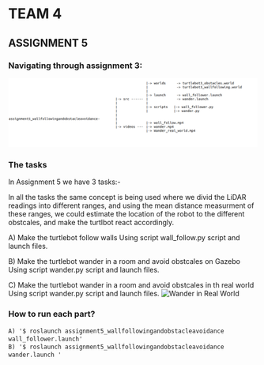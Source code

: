 # TEAM 4

##  ASSIGNMENT 5  


### Navigating through assignment 3:

![Navigation Image](https://raw.githubusercontent.com/atefemran/AuE893Spring21_AtefEmran/master/src/assignment5_wallfollowingandobstacleavoidance/videos/navigation.png)

### The tasks

In Assignment 5 we have 3 tasks:-

In all the tasks the same concept is being used where we divid the LiDAR readings into different ranges, and using the mean distance measurment of these ranges, we could estimate the location of the robot to the different obstcales, and make the turtlbot react accordingly. 

A) Make the turtlebot follow walls
		Using script wall_follow.py script and launch files. 
	
B) Make the turtlebot wander in a room and avoid obstcales on Gazebo
		Using script wander.py script and launch files. 
			
C) Make the turtlebot wander in a room and avoid obstcales in th real world
		Using script wander.py script and launch files. 
![Wander in Real World](https://raw.githubusercontent.com/atefemran/AuE893Spring21_AtefEmran/master/src/assignment5_wallfollowingandobstacleavoidance/videos/gifs/wander_real_world.gif)
		
### How to run each part?

	A) '$ roslaunch assignment5_wallfollowingandobstacleavoidance wall_follower.launch'  
	B) '$ roslaunch assignment5_wallfollowingandobstacleavoidance wander.launch '  
